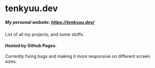 # tenkyuu.dev
##### My personal website</strong>: https://tenkyuu.dev/
List of all my projects, and some stuffs.

#### Hosted by Github Pages.

Currently fixing bugs and making it more responsive on different screen sizes.
